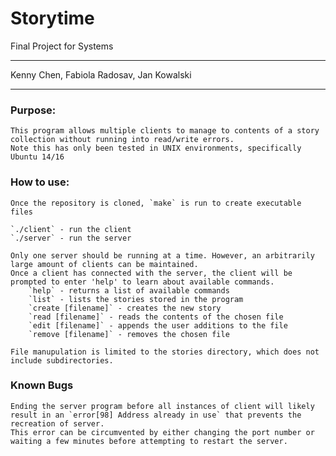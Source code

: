 # Storytime
Final Project for Systems

***

Kenny Chen, Fabiola Radosav, Jan Kowalski

***

### Purpose:
	This program allows multiple clients to manage to contents of a story collection without running into read/write errors.
	Note this has only been tested in UNIX environments, specifically Ubuntu 14/16


### How to use:
	Once the repository is cloned, `make` is run to create executable files

	`./client` - run the client
	`./server` - run the server

	Only one server should be running at a time. However, an arbitrarily large amount of clients can be maintained.
	Once a client has connected with the server, the client will be prompted to enter 'help' to learn about available commands.
		`help` - returns a list of available commands
		`list` - lists the stories stored in the program
		`create [filename]` - creates the new story
		`read [filename]` - reads the contents of the chosen file
		`edit [filename]` - appends the user additions to the file
		`remove [filename]` - removes the chosen file

	File manupulation is limited to the stories directory, which does not include subdirectories.


### Known Bugs
	Ending the server program before all instances of client will likely result in an `error[98] Address already in use` that prevents the recreation of server.
	This error can be circumvented by either changing the port number or waiting a few minutes before attempting to restart the server.
